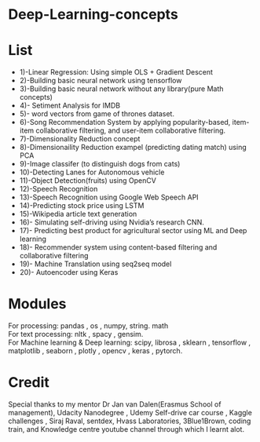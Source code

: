 # Deep-Learning-concepts


# List

- 1)-Linear Regression: Using simple OLS + Gradient Descent<br>
- 2)-Building basic neural network using tensorflow
- 3)-Building basic neural network without any library(pure Math concepts)
- 4)- Setiment Analysis for IMDB
- 5)- word vectors from game of thrones dataset.
- 6)-Song Recommendation System by applying popularity-based, item-item collaborative filtering, and user-item collaborative filtering.
- 7)-Dimensionality Reduction concept
- 8)-Dimensionaility Reduction exampel (predicting dating match) using PCA
- 9)-Image classifer (to distinguish dogs from cats)
- 10)-Detecting Lanes for Autonomous vehicle
- 11)-Object Detection(fruits) using OpenCV
- 12)-Speech Recognition
- 13)-Speech Recognition using Google Web Speech API
- 14)-Predicting stock price using LSTM
- 15)-Wikipedia article text generation 
- 16)- Simulating self-driving using Nvidia’s research CNN.
- 17)- Predicting best product for agricultural sector using ML and Deep learning
- 18)- Recommender system using content-based filtering and collaborative filtering
- 19)- Machine Translation using seq2seq model
- 20)- Autoencoder using Keras

# Modules

For processing: pandas ,  os ,  numpy, string. math<br>
For text processing: nltk , spacy , gensim.<br>
For Machine learning & Deep learning: scipy, librosa ,  sklearn , tensorflow , matplotlib , seaborn , plotly , opencv , keras , pytorch.<br>

# Credit

Special thanks  to my mentor Dr Jan van Dalen(Erasmus School of management), Udacity Nanodegree , Udemy Self-drive car course , Kaggle challenges , Siraj Raval, sentdex, Hvass Laboratories, 3Blue1Brown, coding train, and Knowledge centre youtube channel through which I learnt alot.
